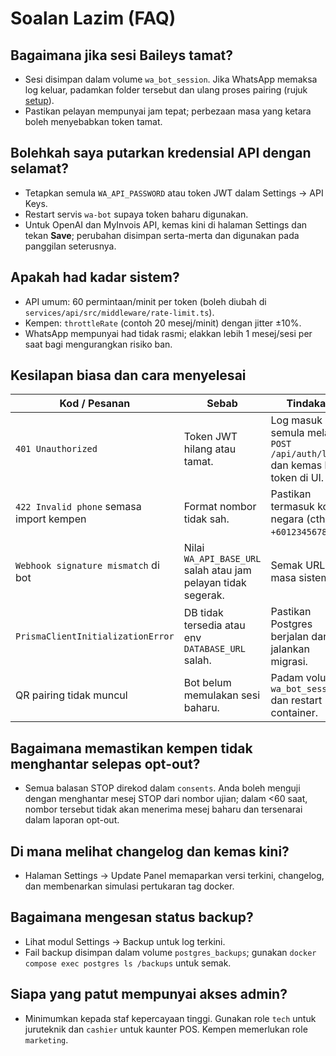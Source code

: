 # Soalan Lazim (FAQ)

## Bagaimana jika sesi Baileys tamat?
- Sesi disimpan dalam volume `wa_bot_session`. Jika WhatsApp memaksa log keluar, padamkan folder tersebut dan ulang proses pairing (rujuk [setup](setup.md#pairing-bot-whatsapp-baileys)).
- Pastikan pelayan mempunyai jam tepat; perbezaan masa yang ketara boleh menyebabkan token tamat.

## Bolehkah saya putarkan kredensial API dengan selamat?
- Tetapkan semula `WA_API_PASSWORD` atau token JWT dalam Settings → API Keys.
- Restart servis `wa-bot` supaya token baharu digunakan.
- Untuk OpenAI dan MyInvois API, kemas kini di halaman Settings dan tekan **Save**; perubahan disimpan serta-merta dan digunakan pada panggilan seterusnya.

## Apakah had kadar sistem?
- API umum: 60 permintaan/minit per token (boleh diubah di `services/api/src/middleware/rate-limit.ts`).
- Kempen: `throttleRate` (contoh 20 mesej/minit) dengan jitter ±10%.
- WhatsApp mempunyai had tidak rasmi; elakkan lebih 1 mesej/sesi per saat bagi mengurangkan risiko ban.

## Kesilapan biasa dan cara menyelesai
| Kod / Pesanan | Sebab | Tindakan |
| --- | --- | --- |
| `401 Unauthorized` | Token JWT hilang atau tamat. | Log masuk semula melalui `POST /api/auth/login` dan kemas kini token di UI. |
| `422 Invalid phone` semasa import kempen | Format nombor tidak sah. | Pastikan termasuk kod negara (cth `+60123456789`). |
| `Webhook signature mismatch` di bot | Nilai `WA_API_BASE_URL` salah atau jam pelayan tidak segerak. | Semak URL dan masa sistem. |
| `PrismaClientInitializationError` | DB tidak tersedia atau env `DATABASE_URL` salah. | Pastikan Postgres berjalan dan jalankan migrasi. |
| QR pairing tidak muncul | Bot belum memulakan sesi baharu. | Padam volume `wa_bot_session` dan restart container. |

## Bagaimana memastikan kempen tidak menghantar selepas opt-out?
- Semua balasan STOP direkod dalam `consents`. Anda boleh menguji dengan menghantar mesej STOP dari nombor ujian; dalam <60 saat, nombor tersebut tidak akan menerima mesej baharu dan tersenarai dalam laporan opt-out.

## Di mana melihat changelog dan kemas kini?
- Halaman Settings → Update Panel memaparkan versi terkini, changelog, dan membenarkan simulasi pertukaran tag docker.

## Bagaimana mengesan status backup?
- Lihat modul Settings → Backup untuk log terkini.
- Fail backup disimpan dalam volume `postgres_backups`; gunakan `docker compose exec postgres ls /backups` untuk semak.

## Siapa yang patut mempunyai akses admin?
- Minimumkan kepada staf kepercayaan tinggi. Gunakan role `tech` untuk juruteknik dan `cashier` untuk kaunter POS. Kempen memerlukan role `marketing`.
